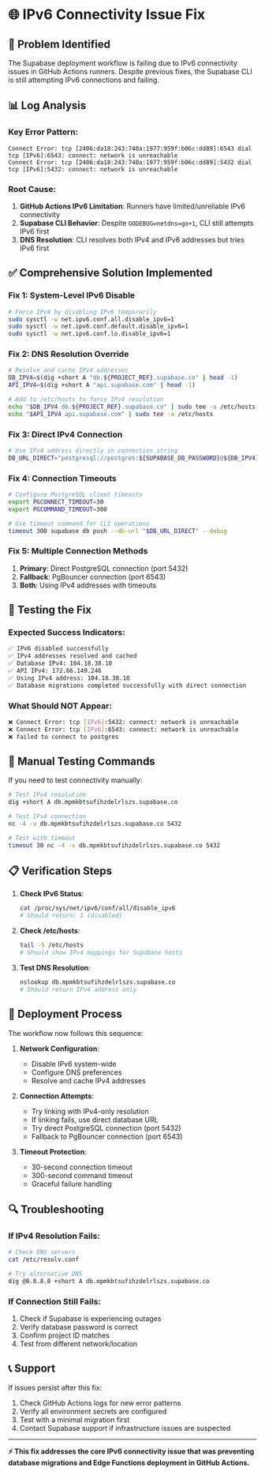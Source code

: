 # 🌐 IPv6 Connectivity Issue Fix

## 🚨 **Problem Identified**

The Supabase deployment workflow is failing due to IPv6 connectivity issues in GitHub Actions runners. Despite previous fixes, the Supabase CLI is still attempting IPv6 connections and failing.

## 📊 **Log Analysis**

### **Key Error Pattern**:
```
Connect Error: tcp [2406:da18:243:740a:1977:959f:b06c:dd89]:6543 dial tcp [IPv6]:6543: connect: network is unreachable
Connect Error: tcp [2406:da18:243:740a:1977:959f:b06c:dd89]:5432 dial tcp [IPv6]:5432: connect: network is unreachable
```

### **Root Cause**:
1. **GitHub Actions IPv6 Limitation**: Runners have limited/unreliable IPv6 connectivity
2. **Supabase CLI Behavior**: Despite `GODEBUG=netdns=go+1`, CLI still attempts IPv6 first
3. **DNS Resolution**: CLI resolves both IPv4 and IPv6 addresses but tries IPv6 first

## ✅ **Comprehensive Solution Implemented**

### **Fix 1: System-Level IPv6 Disable**
```bash
# Force IPv4 by disabling IPv6 temporarily
sudo sysctl -w net.ipv6.conf.all.disable_ipv6=1
sudo sysctl -w net.ipv6.conf.default.disable_ipv6=1
sudo sysctl -w net.ipv6.conf.lo.disable_ipv6=1
```

### **Fix 2: DNS Resolution Override**
```bash
# Resolve and cache IPv4 addresses
DB_IPV4=$(dig +short A "db.${PROJECT_REF}.supabase.co" | head -1)
API_IPV4=$(dig +short A "api.supabase.com" | head -1)

# Add to /etc/hosts to force IPv4 resolution
echo "$DB_IPV4 db.${PROJECT_REF}.supabase.co" | sudo tee -a /etc/hosts
echo "$API_IPV4 api.supabase.com" | sudo tee -a /etc/hosts
```

### **Fix 3: Direct IPv4 Connection**
```bash
# Use IPv4 address directly in connection string
DB_URL_DIRECT="postgresql://postgres:${SUPABASE_DB_PASSWORD}@${DB_IPV4}:5432/postgres?connect_timeout=30"
```

### **Fix 4: Connection Timeouts**
```bash
# Configure PostgreSQL client timeouts
export PGCONNECT_TIMEOUT=30
export PGCOMMAND_TIMEOUT=300

# Use timeout command for CLI operations
timeout 300 supabase db push --db-url "$DB_URL_DIRECT" --debug
```

### **Fix 5: Multiple Connection Methods**
1. **Primary**: Direct PostgreSQL connection (port 5432)
2. **Fallback**: PgBouncer connection (port 6543)
3. **Both**: Using IPv4 addresses with timeouts

## 🧪 **Testing the Fix**

### **Expected Success Indicators**:
```bash
✅ IPv6 disabled successfully
✅ IPv4 addresses resolved and cached
✅ Database IPv4: 104.18.38.10
✅ API IPv4: 172.66.149.246
✅ Using IPv4 address: 104.18.38.10
✅ Database migrations completed successfully with direct connection
```

### **What Should NOT Appear**:
```bash
❌ Connect Error: tcp [IPv6]:5432: connect: network is unreachable
❌ Connect Error: tcp [IPv6]:6543: connect: network is unreachable
❌ failed to connect to postgres
```

## 🔧 **Manual Testing Commands**

If you need to test connectivity manually:

```bash
# Test IPv4 resolution
dig +short A db.mpmkbtsufihzdelrlszs.supabase.co

# Test IPv4 connection
nc -4 -v db.mpmkbtsufihzdelrlszs.supabase.co 5432

# Test with timeout
timeout 30 nc -4 -v db.mpmkbtsufihzdelrlszs.supabase.co 5432
```

## 📋 **Verification Steps**

1. **Check IPv6 Status**:
   ```bash
   cat /proc/sys/net/ipv6/conf/all/disable_ipv6
   # Should return: 1 (disabled)
   ```

2. **Check /etc/hosts**:
   ```bash
   tail -5 /etc/hosts
   # Should show IPv4 mappings for Supabase hosts
   ```

3. **Test DNS Resolution**:
   ```bash
   nslookup db.mpmkbtsufihzdelrlszs.supabase.co
   # Should return IPv4 address only
   ```

## 🚀 **Deployment Process**

The workflow now follows this sequence:

1. **Network Configuration**:
   - Disable IPv6 system-wide
   - Configure DNS preferences
   - Resolve and cache IPv4 addresses

2. **Connection Attempts**:
   - Try linking with IPv4-only resolution
   - If linking fails, use direct database URL
   - Try direct PostgreSQL connection (port 5432)
   - Fallback to PgBouncer connection (port 6543)

3. **Timeout Protection**:
   - 30-second connection timeout
   - 300-second command timeout
   - Graceful failure handling

## 🔍 **Troubleshooting**

### **If IPv4 Resolution Fails**:
```bash
# Check DNS servers
cat /etc/resolv.conf

# Try alternative DNS
dig @8.8.8.8 +short A db.mpmkbtsufihzdelrlszs.supabase.co
```

### **If Connection Still Fails**:
1. Check if Supabase is experiencing outages
2. Verify database password is correct
3. Confirm project ID matches
4. Test from different network/location

## 📞 **Support**

If issues persist after this fix:
1. Check GitHub Actions logs for new error patterns
2. Verify all environment secrets are configured
3. Test with a minimal migration first
4. Contact Supabase support if infrastructure issues are suspected

---

**⚡ This fix addresses the core IPv6 connectivity issue that was preventing database migrations and Edge Functions deployment in GitHub Actions.**
